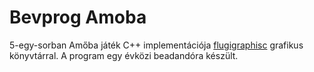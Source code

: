 # Bevprog Amoba
 5-egy-sorban Amőba játék C++ implementációja [flugigraphisc](http://digitus.itk.ppke.hu/~flugi/prog1_1314/graph/graphics.html) grafikus könyvtárral. A program egy évközi beadandóra készült. 
